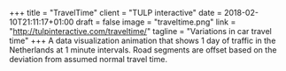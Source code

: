 +++
title = "TravelTime"
client = "TULP interactive"
date = 2018-02-10T21:11:17+01:00
draft = false
image = "traveltime.png"
link = "http://tulpinteractive.com/traveltime/"
tagline = "Variations in car travel time"
+++
A data visualization animation that shows 1 day of traffic in the Netherlands at 1 minute intervals. Road segments are offset based on the deviation from assumed normal travel time.